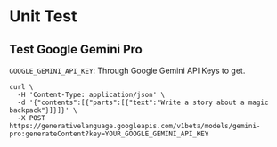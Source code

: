 # Unit Test

## Test Google Gemini Pro

`GOOGLE_GEMINI_API_KEY`: Through Google Gemini API Keys to get.

```shell
curl \
  -H 'Content-Type: application/json' \
  -d '{"contents":[{"parts":[{"text":"Write a story about a magic backpack"}]}]}' \
  -X POST https://generativelanguage.googleapis.com/v1beta/models/gemini-pro:generateContent?key=YOUR_GOOGLE_GEMINI_API_KEY
```